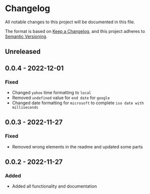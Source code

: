# Changelog

All notable changes to this project will be documented in this file.

The format is based on [Keep a Changelog](https://keepachangelog.com/en/1.0.0/),
and this project adheres to [Semantic Versioning](https://semver.org/spec/v2.0.0.html).

## Unreleased

## 0.0.4 - 2022-12-01
### Fixed
- Changed `yahoo` time formatting to `local`
- Removed `undefined` value for `end date` for `google`
- Changed date formatting for `microsoft` to complete `iso date with milliseconds`

## 0.0.3 - 2022-11-27
### Fixed
- Removed wrong elements in the readme and updated some parts

## 0.0.2 - 2022-11-27
### Added
- Added all functionality and documentation
